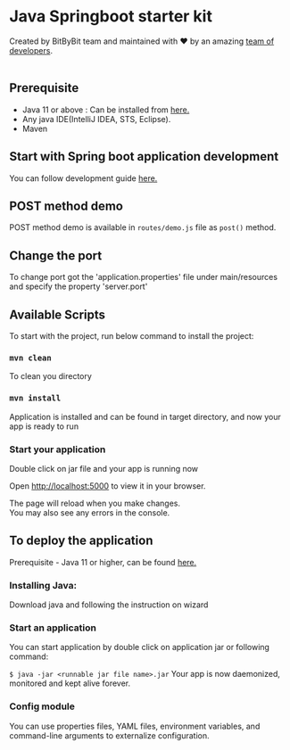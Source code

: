 # Java Springboot starter kit

<div>
  Created by BitByBit team and maintained with ❤️ by an amazing <a href="https://www.hackerearth.com/challenges/hackathon/airbus-aerothon-40-finale/dashboard/1bfeeee/team/">team of developers</a>.
</div><br />

## Prerequisite

- Java 11 or above : Can be installed from [here.](https://www.oracle.com/java/technologies/downloads/)
- Any java IDE(IntelliJ IDEA, STS, Eclipse).
- Maven

## Start with Spring boot application development

You can follow development guide [here.](https://spring.io/projects/spring-boot)

## POST method demo

POST method demo is available in `routes/demo.js` file as `post()` method.

## Change the port

To change port got the 'application.properties' file under main/resources and specify the property 'server.port'

## Available Scripts

To start with the project, run below command to install the project:

### `mvn clean`

To clean you directory

### `mvn install`

Application is installed and can be found in target directory, and now your app is ready to run

### Start your application

Double click on jar file and your app is running now

Open [http://localhost:5000](http://localhost:5000) to view it in your browser.

The page will reload when you make changes.\
You may also see any errors in the console.

## To deploy the application

Prerequisite - Java 11 or higher, can be found [here.](https://www.oracle.com/java/technologies/downloads/)

### Installing Java:

Download java and following the instruction on wizard

### Start an application

You can start application by double click on application jar or following command:

`$ java -jar <runnable jar file name>.jar`
Your app is now daemonized, monitored and kept alive forever.

### Config module

You can use properties files, YAML files, environment variables, and command-line arguments to externalize configuration.
